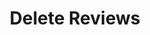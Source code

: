 ---
title: Delete Reviews
excerpt: >-
  This endpoint is used to delete multiple review object. You can pass a length
  1 list of review IDs to delete a single review.
api:
  file: openapi (2).json
  operationId: delete_reviews
hidden: false
---